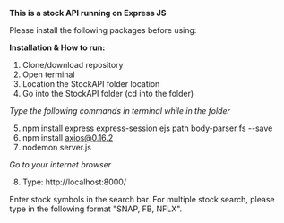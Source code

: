 **This is a stock API running on Express JS**

Please install the following packages before using:

**Installation & How to run:**

1) Clone/download repository
2) Open terminal
3) Location the StockAPI folder location
4) Go into the StockAPI folder (cd into the folder)

*Type the following commands in terminal while in the folder*

5) npm install express express-session ejs path body-parser fs --save
6) npm install axios@0.16.2
7) nodemon server.js

*Go to your internet browser*

8) Type: http://localhost:8000/

Enter stock symbols in the search bar. 
For multiple stock search, please type in the following format "SNAP, FB, NFLX".

